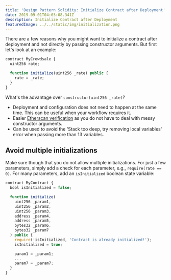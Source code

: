 ```yaml
---
title: 'Design Pattern Solidity: Initialize Contract after Deployment'
date: 2019-09-01T04:03:08.341Z
description: Initialize Contract after Deployment
featuredImage: ../../static/img/initialization.png
---
```

There are a few reasons why you might want to initialize a contract after deployment and not directly by passing constructor arguments. But first let's look at an example:

```javascript
contract MyCrowdsale {
  uint256 rate;

  function initialize(uint256 _rate) public {
    rate = _rate;
  }
}
```

What's the advantage over `constructor(uint256 _rate)`?

* Deployment and configuration does not need to happen at the same time. This can be useful when your workflow requires it.
* Easier [Etherscan verification](https://etherscan.io/verifyContract) as you do not have to deal with messy constructor arguments.
* Can be used to avoid the 'Stack too deep, try removing local variables' error when passing more than 13 variables.

## Avoid multiple initializations

Make sure though that you do not allow multiple initializations. For just a few parameters, simply add a check for each parameter, e.g., `require(rate == 0)`. For many parameters, add an `isInitialized` boolean state variable:

```javascript
contract MyContract {
  bool isInitialized = false;

  function initialize(
    uint256 _param1,
    uint256 _param2,  
    uint256 _param3,
    address _param4,
    address _param5,
    bytes32 _param6,
    bytes32 _param7
  ) public {
    require(!isInitialized, 'Contract is already initialized!');
    isInitialized = true;

    param1 = _param1;
    ...
    param7 = _param7;
  }
}
```
